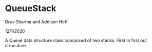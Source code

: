 # QueueStack

Druv Sharma and Addison Hoff

12/1/2020

A Queue data structure class composed of two stacks. First in first out strucuture.
